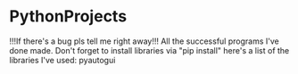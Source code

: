 # PythonProjects
!!!If there's a bug pls tell me right away!!!
All the successful programs I've done made.
Don't forget to install libraries via "pip install"
here's a list of the libraries I've used:
    pyautogui
